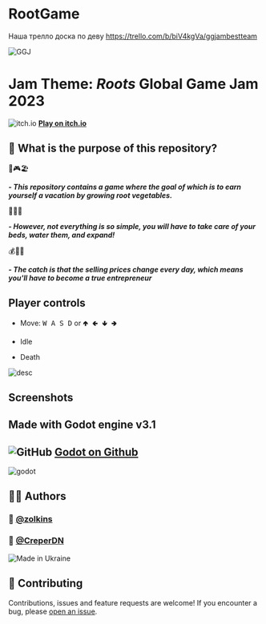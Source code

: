 # RootGame

Наша трелло доска по деву https://trello.com/b/biV4kgVa/ggjambestteam

![GGJ](https://globalgamejam.org/sites/all/themes/globalgamejam_theme/favicon.ico)

# Jam Theme: *Roots* Global Game Jam 2023
![itch.io](https://itch.io/favicon.ico) [**Play on itch.io**](https://zolkins.itch.io/rootsgame)

## 🤔 What is the purpose of this repository?

🥕🎮🏖️

***- This repository contains a game where the goal of which is to earn yourself a vacation by growing root vegetables.*** 

🌱💦😅

***- However, not everything is so simple, you will have to take care of your beds, water them, and expand!*** 

💰💼🚣

***- The catch is that the selling prices change every day, which means you'll have to become a true entrepreneur***

##  Player controls

- Move: <kbd>W A S D</kbd> or  <kbd>🢁 🢀 🢃 🢂</kbd> 


- Idle


- Death

![desc](url)

## Screenshots


##  Made with Godot engine v3.1
## ![GitHub](https://github.githubassets.com/favicons/favicon-dark.png) [**Godot on Github**](https://github.com/godotengine/godot)
![godot](https://upload.wikimedia.org/wikipedia/commons/thumb/5/5a/Godot_logo.svg/1280px-Godot_logo.svg.png)


## 👨‍💻 Authors
### 👤 [@zolkins](https://github.com/zolkins)
### 👤 [@CreperDN](https://github.com/CreperDN)
![Made in Ukraine](https://i.imgur.com/WNuB6C0.png)

##  🤝 Contributing
Contributions, issues and feature requests are welcome!
If you encounter a bug, please [open an issue](https://github.com/zolkins/RootGame/issues/new).
